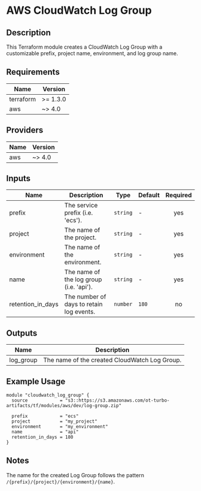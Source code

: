 # AWS CloudWatch Log Group

## Description

This Terraform module creates a CloudWatch Log Group with a customizable prefix, project name, environment, and log group name.

## Requirements

| Name | Version |
|------|---------|
| terraform | >= 1.3.0 |
| aws | ~> 4.0 |

## Providers

| Name | Version |
|------|---------|
| aws | ~> 4.0 |

## Inputs

| Name | Description | Type | Default | Required |
|------|-------------|------|---------|:--------:|
| prefix | The service prefix (i.e. 'ecs'). | `string` | - | yes |
| project | The name of the project. | `string` | - | yes |
| environment | The name of the environment. | `string` | - | yes |
| name | The name of the log group (i.e. 'api'). | `string` | - | yes |
| retention_in_days | The number of days to retain log events. | `number` | `180` | no |

## Outputs

| Name | Description |
|------|-------------|
| log_group | The name of the created CloudWatch Log Group. |

## Example Usage

```hcl
module "cloudwatch_log_group" {
  source            = "s3::https://s3.amazonaws.com/ot-turbo-artifacts/tf/modules/aws/dev/log-group.zip"

  prefix            = "ecs"
  project           = "my_project"
  environment       = "my_environment"
  name              = "api"
  retention_in_days = 180
}
```

## Notes

The name for the created Log Group follows the pattern `/{prefix}/{project}/{environment}/{name}`.
